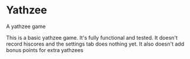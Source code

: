 # Yathzee
A yathzee game

This is a basic yathzee game. It's fully functional and tested.
It doesn't record hiscores and the settings tab does nothing yet.
It also doesn't add bonus points for extra yathzees
